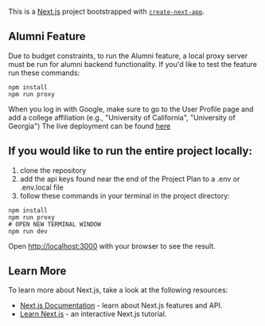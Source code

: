 This is a [Next.js](https://nextjs.org) project bootstrapped with [`create-next-app`](https://nextjs.org/docs/app/api-reference/cli/create-next-app).

## Alumni Feature
Due to budget constraints, to run the Alumni feature, a local proxy server must be run for alumni backend functionality. If you'd like to test the feature run these commands:

```
npm install
npm run proxy
```
When you log in with Google, make sure to go to the User Profile page and add a college affiliation (e.g., "University of California", "University of Georgia")
The live deployment can be found [here](https://swe-rosy.vercel.app/)


## If you would like to run the entire project locally:
1. clone the repository
2. add the api keys found near the end of the Project Plan to a .env or .env.local file
2. follow these commands in your terminal in the project directory:

```
npm install
npm run proxy
# OPEN NEW TERMINAL WINDOW
npm run dev
```

Open [http://localhost:3000](http://localhost:3000) with your browser to see the result.


## Learn More

To learn more about Next.js, take a look at the following resources:

- [Next.js Documentation](https://nextjs.org/docs) - learn about Next.js features and API.
- [Learn Next.js](https://nextjs.org/learn) - an interactive Next.js tutorial.
